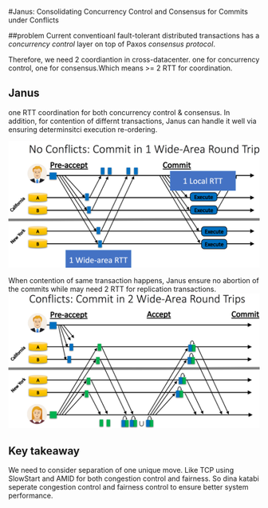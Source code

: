 #Janus: Consolidating Concurrency Control and Consensus for Commits under Conflicts

##problem
Current conventioanl fault-tolerant distributed transactions has a *concurrency control* layer on top of Paxos *consensus protocol*.

Therefore, we need 2 coordiantion in cross-datacenter. one for concurrency control, one for consensus.Which means >= 2 RTT for coordination.

## Janus

one RTT coordination for both concurrency control & consensus. In addition, for contention of differnt transactions, Janus can handle it well via ensuring determinsitci execution re-ordering.

![](1rtt.png)

When contention of same transaction happens, Janus ensure no abortion of the commits while may need 2 RTT for replication transactions.
![](2rtt.png)


## Key takeaway
We need to consider separation of one unique move. Like TCP using SlowStart and AMID for both congestion control and fairness. So dina katabi seperate congestion control and fairness control to ensure better system performance. 

